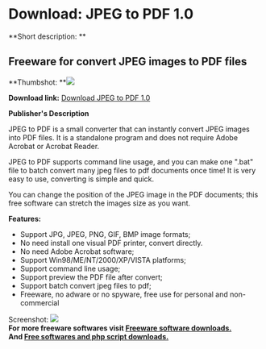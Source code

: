 # Download: JPEG to PDF 1.0

**Short description: **

## Freeware for convert JPEG images to PDF files

  
**Thumbshot: **![](http://www.freewarefiles.com/screenshot/jpgtopdf10_md.gif)   
  
**Download link:** [Download JPEG to PDF 1.0](http://freesoftwares.boysofts.com/JPEG-to-PDF_program_46499.html)  
  

**Publisher's Description**  
  

JPEG to PDF is a small converter that can instantly convert JPEG images into
PDF files. It is a standalone program and does not require Adobe Acrobat or
Acrobat Reader.

JPEG to PDF supports command line usage, and you can make one ".bat" file to
batch convert many jpeg files to pdf documents once time! It is very easy to
use, converting is simple and quick.

You can change the position of the JPEG image in the PDF documents; this free
software can stretch the images size as you want.

**Features:**

  * Support JPG, JPEG, PNG, GIF, BMP image formats; 
  * No need install one visual PDF printer, convert directly. 
  * No need Adobe Acrobat software; 
  * Support Win98/ME/NT/2000/XP/VISTA platforms; 
  * Support command line usage; 
  * Support preview the PDF file after convert; 
  * Support batch convert jpeg files to pdf; 
  * Freeware, no adware or no spyware, free use for personal and non-commercial 

  
  
Screenshot: ![](http://www.freewarefiles.com/screenshot/jpgtopdf10.gif)  
**For more freeware softwares visit [Freeware software downloads.](http://freesoftwares.boysofts.com/)**   
**And [Free softwares and php script downloads.](http://www.boysofts.com/)**

